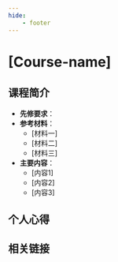 ```yaml
---
hide:
    - footer
---
```


# [Course-name]

## 课程简介

- **先修要求**：
- **参考材料**：
    - [材料一]
    - [材料二]
    - [材料三]
- **主要内容**：
    - [内容1]
    - [内容2]
    - [内容3]

## 个人心得

## 相关链接